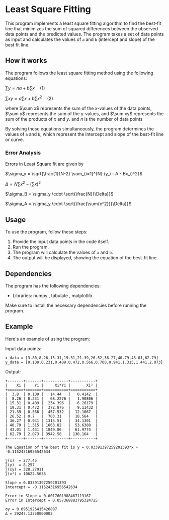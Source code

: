 # Least Square Fitting 

This program implements a least square fitting algorithm to find the best-fit line that minimizes the sum of squared differences between the observed data points and the predicted values. The program takes a set of data points as input and calculates the values of `a` and `b` (intercept and slope) of the best fit line.

## How it works

The program follows the least square fitting method using the following equations:

$\sum y = na + b\sum x \quad \text{(1)}$

$\sum xy = a\sum x + b\sum x^2 \quad \text{(2)}$

where $\\sum x\$ represents the sum of the x-values of the data points, $\\sum y\$ represents the sum of the y-values, and $\sum xy\$ represents the sum of the products of $x$ and $y$.
and $n$ is the number of data points

By solving these equations simultaneously, the program determines the values of `a` and `b`, which represent the intercept and slope of the best-fit line or curve.

### Error Analysis

Errors in Least Square fit are given by

$\sigma_y = \sqrt{\frac{1}{N-2} \sum_{i=1}^{N} (y_i - A - Bx_i)^2}$

$\Delta = N \sum{x^2} - (\sum{x})^2$ 

$\sigma_B = \sigma_y \cdot \sqrt{\frac{N}{\Delta}}$

$\sigma_A = \sigma_y \cdot \sqrt{\frac{\sum{x^2}}{\Delta}}$

## Usage

To use the program, follow these steps:

1. Provide the input data points in the code itself.
2. Run the program.
3. The program will calculate the values of `a` and `b`.
4. The output will be displayed, showing the equation of the best-fit line.

## Dependencies

The program has the following dependencies:

- Libraries: numpy , tabulate , matplotlib

Make sure to install the necessary dependencies before running the program.

## Example

Here's an example of using the program:

Input data points:
```
x_data = [3.80,8.26,15.31,19.31,21.39,26.52,36.27,40.79,43.01,62.79]
y_data = [0.109,0.231,0.409,0.472,0.566,0.700,0.941,1.315,1.441,2.073]
```

Output:
```
+-------+-------+-----------+-----------+
|    Xi |    Yi |     Xi*Yi |       Xi² |
+=======+=======+===========+===========+
|  3.8  | 0.109 |   14.44   |   0.4142  |
|  8.26 | 0.231 |   68.2276 |   1.90806 |
| 15.31 | 0.409 |  234.396  |   6.26179 |
| 19.31 | 0.472 |  372.876  |   9.11432 |
| 21.39 | 0.566 |  457.532  |  12.1067  |
| 26.52 | 0.7   |  703.31   |  18.564   |
| 36.27 | 0.941 | 1315.51   |  34.1301  |
| 40.79 | 1.315 | 1663.82   |  53.6388  |
| 43.01 | 1.441 | 1849.86   |  61.9774  |
| 62.79 | 2.073 | 3942.58   | 130.164   |
+-------+-------+-----------+-----------+

The Equation of the best fit is y = 0.03391397259201393*x + -0.11524316956542634

∑(x)  = 277.45
∑(y)  = 8.257
∑(xy) = 328.27911
∑(x²) = 10622.5635

Slope = 0.03391397259201393
Intercept = -0.11524316956542634

Error in Slope = 0.0017601988467113167
Error in Intercept = 0.057368883795324725

σy = 0.0951926415426897
∆ = 29247.13250000002
```
